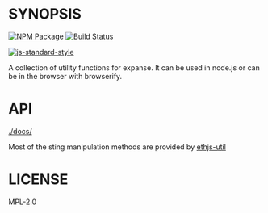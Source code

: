 # SYNOPSIS
[![NPM Package](https://img.shields.io/npm/v/expansejs-util.svg?style=flat-square)](https://www.npmjs.org/package/expansejs-util)
[![Build Status](https://img.shields.io/travis/expansejs/expansejs-util.svg?branch=master&style=flat-square)](https://travis-ci.org/expansejs/expansejs-util)

[![js-standard-style](https://cdn.rawgit.com/feross/standard/master/badge.svg)](https://github.com/feross/standard)  



A collection of utility functions for expanse. It can be used in node.js or can be in the browser with browserify.

# API
[./docs/](./docs/index.md)

Most of the sting manipulation methods are provided by [ethjs-util](https://github.com/ethjs/ethjs-util)

# LICENSE
MPL-2.0
